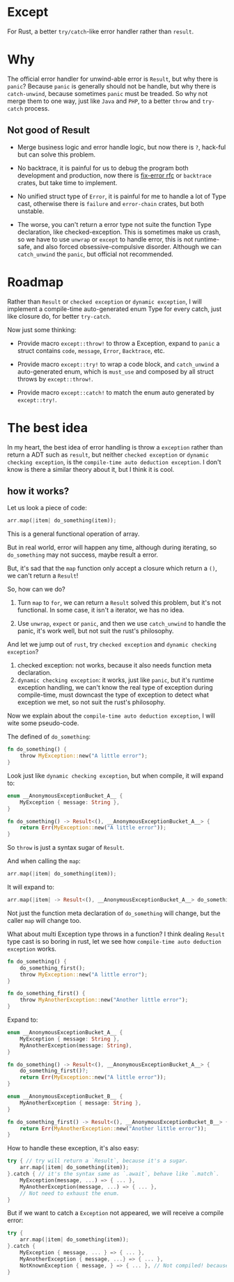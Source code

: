 # Except

For Rust, a better `try/catch`-like error handler rather than `result`.



# Why

The official error handler for unwind-able error is `Result`, but why there is `panic`? Because `panic` is generally should not be handle,
but why there is `catch-unwind`, because sometimes `panic` must be treaded. So why not merge them to one way, just like `Java` and `PHP`,
to a better `throw` and `try-catch` process.



## Not good of Result
- Merge business logic and error handle logic, but now there is `?`, hack-ful but can solve this problem.

- No backtrace, it is painful for us to debug the program both development and production, now there is [fix-error rfc](https://github.com/rust-lang/rfcs/blob/master/text/2504-fix-error.md) or `backtrace` crates,
  but take time to implement.

- No unified struct type of `Error`, it is painful for me to handle a lot of Type cast, otherwise there is `failure` and `error-chain` crates, but both unstable.

- The worse, you can't return a error type not suite the function Type declaration, like checked-exception. This is sometimes make us crash,
  so we have to use `unwrap` or `except` to handle error, this is not runtime-safe, and also forced obsessive-compulsive disorder. Although we can `catch_unwind` the `panic`, but official not recommended.

  

# Roadmap

Rather than `Result` or `checked exception` or `dynamic exception`, I will implement a compile-time auto-generated enum Type for every catch, just like 
closure do, for better `try-catch`.

Now just some thinking:

- Provide macro `except::throw!` to throw a Exception, expand to `panic` a struct contains `code`, `message`, `Error`, `Backtrace`, etc.

- Provide macro `except::try!` to wrap a code block, and `catch_unwind` a auto-generated enum,
  which is `must_use` and composed by all struct throws by `except::throw!`.

- Provide macro `except::catch!` to match the enum auto generated by `except::try!`. 

  

# The best idea

In my heart, the best idea of error handling is throw a `exception` rather than return a ADT such as `result`, but neither `checked exception` or `dynamic checking exception`, is the `compile-time auto deduction exception`. I don't know is there a similar theory about it, but I think it is cool.

## how it works?

Let us look a piece of code:

```rust
arr.map(|item| do_something(item));
```

This is a general functional operation of  array.

But in real world, error will happen any time, although during iterating, so `do_something` may not success, maybe result a error.

But, it's sad that the `map` function only accept a closure which return a `()`, we can't return a `Result`!

So, how can we do?

1. Turn `map` to `for`, we can return a `Result` solved this problem, but it's not functional. In some case, it isn't a iterator, we has no idea.

2. Use `unwrap`, `expect` or `panic`, and then we use `catch_unwind` to handle the panic, it's work well, but not suit the rust's philosophy.

And let we jump out of `rust`, try `checked exception` and `dynamic checking exception`?

1. checked exception: not works, because it also needs function meta declaration.
2. `dynamic checking exception`: it works, just like `panic`, but it's runtime exception handling, we can't know the real type of exception during compile-time, must downcast the type of exception to detect what exception we met, so not suit  the rust's philosophy.



Now we explain about the `compile-time auto deduction exception`, I will wite some pseudo-code.

The defined of `do_something`:

```rust
fn do_something() {
    throw MyException::new("A little error");
}
```

Look just like `dynamic checking exception`, but when compile, it will expand to:

```rust
enum __AnonymousExceptionBucket_A__ {
    MyException { message: String },
}

fn do_something() -> Result<(), __AnonymousExceptionBucket_A__> {
    return Err(MyException::new("A little error"));
}
```

So `throw` is just a syntax sugar of `Result`.

And when calling the `map`:

```rust
arr.map(|item| do_something(item));
```

It will expand to:

```rust
arr.map(|item| -> Result<(), __AnonymousExceptionBucket_A__> do_something(item));
```

Not just the function meta declaration of `do_something` will change, but the caller `map` will change too.



What about multi Exception type throws in a function? I think dealing `Result` type cast is so boring in rust, let we see how `compile-time auto deduction exception` works.

```rust
fn do_something() {
    do_something_first();
    throw MyException::new("A little error");
}

fn do_something_first() {
    throw MyAnotherException::new("Another little error");
}
```

Expand to:

```rust
enum __AnonymousExceptionBucket_A__ {
    MyException { message: String },
    MyAnotherException(message: String),
}

fn do_something() -> Result<(), __AnonymousExceptionBucket_A__> {
    do_something_first()?;
    return Err(MyException::new("A little error"));
}

enum __AnonymousExceptionBucket_B__ {
    MyAnotherException { message: String },
}

fn do_something_first() -> Result<(), __AnonymousExceptionBucket_B__> {
    return Err(MyAnotherException::new("Another little error"));
}
```



How to handle these exception, it's also easy:

```rust
try { // try will return a `Result`, because it's a sugar.
    arr.map(|item| do_something(item));
}.catch { // it's the syntax same as `.await`, behave like `.match`.
    MyException(message, ...) => { ... },
    MyAnotherException(message, ...) => { ... },
    // Not need to exhaust the enum.
}
```

But if we want to catch a `Exception` not appeared, we will receive a compile error:

```rust
try {
    arr.map(|item| do_something(item));
}.catch {
    MyException { message, ... } => { ... },
    MyAnotherException { message, ...} => { ... },
    NotKnownException { message, } => { ... }, // Not compiled! because is not an element of enum.
}
```

